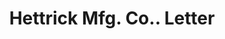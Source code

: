---
doi: 10.7916/D80C66W7
date_other: '1938'
date_other_textual: '1938'
form: correspondence
genre:
- Letters (correspondence)
name:
- Hettrick Mfg. Co.
object_in_context_url: https://biggert.cul.columbia.edu/items/view/ave_biggert_01333
subject_hierarchical_geographic:
- Toledo, Ohio, United States
subject_name:
- Hettrick Mfg. Co.
title: Hettrick Mfg. Co.. Letter
sort_title: Hettrick Mfg. Co.. Letter
call_number: ave_biggert_01333
coordinates:
- 41.66555555555556,-83.57527777777777
pid: ave_biggert_01333
identifiers: ave_biggert_01333
thumbnail: https://derivativo-2.library.columbia.edu/iiif/2/ldpd:343207/full/!256,256/0/native.jpg
permalink: "/biggert/ave_biggert_01333/"
layout: iiif-image-page
---